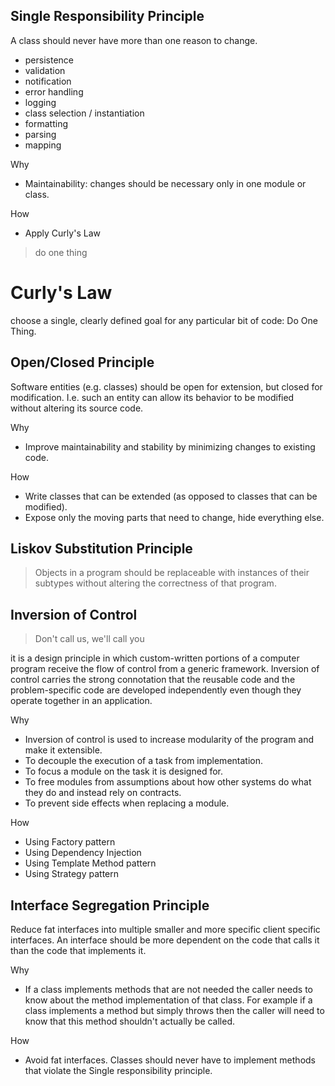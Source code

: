 ## Single Responsibility Principle
A class should never have more than one reason to change.

- persistence
- validation
- notification
- error handling
- logging
- class selection / instantiation
- formatting
- parsing
- mapping

Why
- Maintainability: changes should be necessary only in one module or class.

How
- Apply Curly's Law
> do one thing

# Curly's Law
choose a single, clearly defined goal for any particular bit of code: Do One Thing.

## Open/Closed Principle
Software entities (e.g. classes) should be open for extension, but closed for modification. I.e. such an entity can allow its behavior to be modified without altering its source code.

Why
- Improve maintainability and stability by minimizing changes to existing code.

How
- Write classes that can be extended (as opposed to classes that can be modified).
- Expose only the moving parts that need to change, hide everything else.

## Liskov Substitution Principle
> Objects in a program should be replaceable with instances of their subtypes without altering the correctness of that program.

## Inversion of Control
> Don't call us, we'll call you

it is a design principle in which custom-written portions of a computer program receive the flow of control from a generic framework. Inversion of control carries the strong connotation that the reusable code and the problem-specific code are developed independently even though they operate together in an application.

Why
- Inversion of control is used to increase modularity of the program and make it extensible.
- To decouple the execution of a task from implementation.
- To focus a module on the task it is designed for.
- To free modules from assumptions about how other systems do what they do and instead rely on contracts.
- To prevent side effects when replacing a module.

How
- Using Factory pattern
- Using Dependency Injection
- Using Template Method pattern
- Using Strategy pattern

## Interface Segregation Principle
Reduce fat interfaces into multiple smaller and more specific client specific interfaces. An interface should be more dependent on the code that calls it than the code that implements it.

Why
- If a class implements methods that are not needed the caller needs to know about the method implementation of that class. For example if a class implements a method but simply throws then the caller will need to know that this method shouldn't actually be called.

How
- Avoid fat interfaces. Classes should never have to implement methods that violate the Single responsibility principle.
